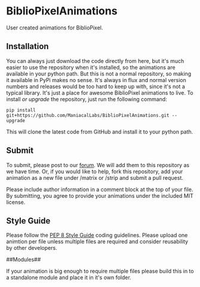 BiblioPixelAnimations
=====================

User created animations for BiblioPixel.

## Installation ##
You can always just download the code directly from here, but it's much easier to use the repository when it's installed, so the animations are available in your python path. But this is not a normal repository, so making it available in PyPi makes no sense. It's always in flux and normal version numbers and releases would be too hard to keep up with, since it's not a typical library. It's just a place for awesome BiblioPixel animations to live. To install *or upgrade* the repository, just run the following command:

```
pip install git+https://github.com/ManiacalLabs/BiblioPixelAnimations.git --upgrade
```

This will clone the latest code from GitHub and install it to your python path.

## Submit ##

To submit, please post to our [forum](http://forum.maniacallabs.com/forumdisplay.php?fid=6). We will add them to this repository as we have time. Or, if you would like to help, fork this repository, add your animation as a new file under /matrix or /strip and submit a pull request.

Please include author information in a comment block at the top of your file. By submitting, you agree to provide your animations under the included MIT license.

## Style Guide ##

Please follow the [PEP 8 Style Guide](https://www.python.org/dev/peps/pep-0008/) coding guidelines. Please upload one animtion per file unless multiple files are required and consider reusability by other developers.

##Modules##

If your animation is big enough to require multiple files please build this in to a standalone module and place it in it's own folder.
